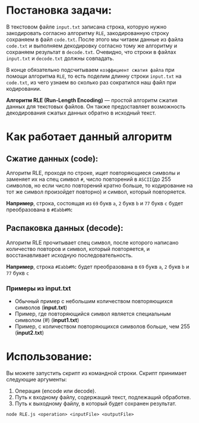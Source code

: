 # Постановка задачи:
В текстовом файле `input.txt` записана строка, которую нужно закодировать согласно алгоритму `RLE`, закодированную строку сохраняем в файл `code.txt`. После этого мы читаем данные из файла `code.txt` и выполняем декодировку согласно тому же алгоритму и сохраняем результат в `decode.txt`. Очевидно, что строки в файлах `input.txt` и `decode.txt` должны совпадать.

В конце обязательно подсчитываем `коэффициент сжатия файла` при помощи алгоритма `RLE`, то есть поделим длинну строки `input.txt` на `code.txt`, из чего узнаем во сколько раз сократился наш файл при кодировании.

**Алгоритм RLE (Run-Length Encoding)** — простой алгоритм сжатия данных для текстовых файлов. Он также предоставляет возможность декодирования сжатых данных обратно в исходный текст.
# Как работает данный алгоритм
## Сжатие данных (code):
Алгоритм RLE, проходя по строке, ищет повторяющиеся символы и заменяет их на спец символ `#`, число повторений в `ASCII`(до 255 символов, но если число повторений кратно больше, то кодирование на тот же символ произойдет повторно) и символ, который повторяется.

**Например**, строка, состоящая из `69` букв `a`, `2` букв `b` и `77` букв `c`  будет преобразована в `#Eabb#Mc`
## Распаковка данных (decode):
Алгоритм RLE прочитывает спец символ, после которого написано количество повторов и символ, который повторяется, и восстанавливает исходную последовательность.

**Например**, строка `#Eabb#Mc` будет преобразована в `69` букв `a`, `2` букв `b` и `77` букв `c`
### Примеры из input.txt
- Обычный пример с небольшим количеством повторяющихся символов (**input.txt**)
- Пример, где повторяющийся символ является специальным символом (#) (**input1.txt**)
- Пример, с количеством повторяющихся символов больше, чем 255 (**input2.txt**)

# Использование:
Вы можете запустить скрипт из командной строки. Скрипт принимает следующие аргументы:
1. Операция (encode или decode).
2. Путь к входному файлу, содержащий текст, подлежащий обработке.
3. Путь к выходному файлу, в который будет сохранен результат.

`node RLE.js <operation> <inputFile> <outputFile>`
